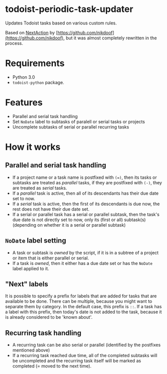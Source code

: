 # todoist-periodic-task-updater

Updates Todoist tasks based on various custom rules.

Based on [NextAction](https://github.com/nikdoof/NextAction) by [https://github.com/nikdoof](https://github.com/nikdoof), but it was almost completely rewritten in the process.

# Requirements

* Python 3.0
* `todoist-python` package.

# Features

* Parallel and serial task handling
* Set `NoDate` label to subtasks of paralell or serial tasks or projects
* Uncomplete subtasks of serial or parallel recurring tasks

# How it works

## Parallel and serial task handling

* If a project name or a task name is postfixed with `(=)`, then its tasks or subtasks are treated as _parallel_ tasks, if they are postfixed with `(-)`, they are treated as _serial_ tasks.
* If a _parallel_ task is active, then all of its descendants has their due date set to now.
* If a _serial_ task is active, then the first of its descendants is due now, the rest does not have their due date set.
* If a serial or parallel task has a serial or parallel subtask, then the task's due date is not directly set to now, only its (first or all) subtask(s) (depending on whether it is a serial or parallel subtask)

## `NoDate` label setting

* A task or subtask is _owned_ by the script, if it is in a subtree of a project or item that is either parallel or serial.
* If a task is _owned_, then it either has a due date set or has the `NoDate` label applied to it.

## "Next" labels

It is possible to specify a prefix for labels that are added for tasks that are available to be done. There can be multiple, because you might want to separate them by category. In the default case, this prefix is `::`. If a task has a label with this prefix, then today's date is not added to the task, because it is already considered to be 'known about'.

## Recurring task handling

* A recurring task can be also serial or parallel (identified by the postfixes mentioned above)
* If a recurring task reached due time, all of the completed subtasks will be uncompleted and the recurring task itself will be marked as completed (= moved to the next time).